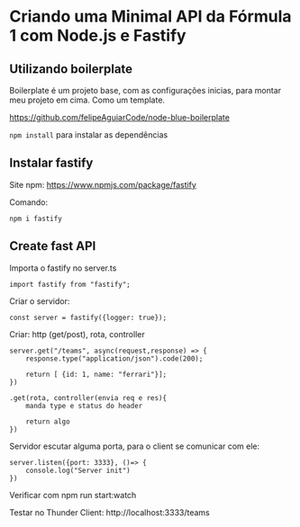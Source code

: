 # Criando uma Minimal API da Fórmula 1 com Node.js e Fastify

## Utilizando boilerplate

Boilerplate é um projeto base, com as configurações inicias, para montar meu projeto em cima. Como um template.

https://github.com/felipeAguiarCode/node-blue-boilerplate

`npm install` para instalar as dependências

## Instalar fastify

Site npm: https://www.npmjs.com/package/fastify

Comando:

`npm i fastify`

## Create fast API

Importa o fastify no server.ts

`import fastify from "fastify";`

Criar o servidor: 

`const server = fastify({logger: true});`

Criar: http (get/post), rota, controller


```
server.get("/teams", async(request,response) => {
    response.type("application/json").code(200);
    
    return [ {id: 1, name: "ferrari"}];
})
```

```
.get(rota, controller(envia req e res){
    manda type e status do header

    return algo
})
```

Servidor escutar alguma porta, para o client se comunicar com ele:

```
server.listen({port: 3333}, ()=> {
    console.log("Server init")
})
```

Verificar com npm run start:watch

Testar no Thunder Client: http://localhost:3333/teams